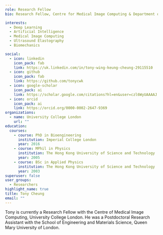```yaml
---
role: Research Fellow
bio: Research Fellow, Centre for Medical Image Computing & Department of Computer Science, University College London

interests:
  - Deep Learning
  - Artificial Intelligence
  - Medical Image Computing
  - Ultrasound Elastography
  - Biomechanics

social:
  - icon: linkedin
    icon_pack: fab
    link: https://uk.linkedin.com/in/tony-wing-keung-cheung-29115510
  - icon: github
    icon_pack: fab
    link: https://github.com/tonycwk
  - icon: google-scholar
    icon_pack: ai
    link: https://scholar.google.com/citations?hl=en&user=czl6WyUAAAAJ
  - icon: orcid
    icon_pack: ai
    link: https://orcid.org/0000-0002-2647-9369
organizations:
  - name: University College London
    url: ""
education:
  courses:
    - course: PhD in Bioengineering
      institution: Imperial College London
      year: 2016
    - course: MPhil in Physics
      institution: The Hong Kong University of Science and Technology
      year: 2005
    - course: BSc in Applied Physics
      institution: The Hong Kong University of Science and Technology
      year: 2003
superuser: false
user_groups:
  - Researchers
highlight_name: true
title: Tony Cheung
email: ""
---
```


Tony is currently a Research Fellow with the Centre of Medical Image Computing, University College London. He was a Postdoctoral Research Assistant with the School of Engineering and Materials Science, Queen Mary University of London.
